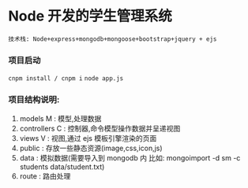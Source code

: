 # Node 开发的学生管理系统

`技术栈: Node+express+mongodb+mongoose+bootstrap+jquery + ejs`

### 项目启动

`cnpm install / cnpm i`
`node app.js`

### 项目结构说明:

1. models M : 模型,处理数据
2. controllers C : 控制器,命令模型操作数据并呈递视图
3. views V : 视图,通过 ejs 模板引擎渲染的页面
4. public : 存放一些静态资源(image,css,icon,js)
5. data : 模拟数据(需要导入到 mongodb 内 比如: mongoimport -d sm -c students data/student.txt)
6. route : 路由处理
